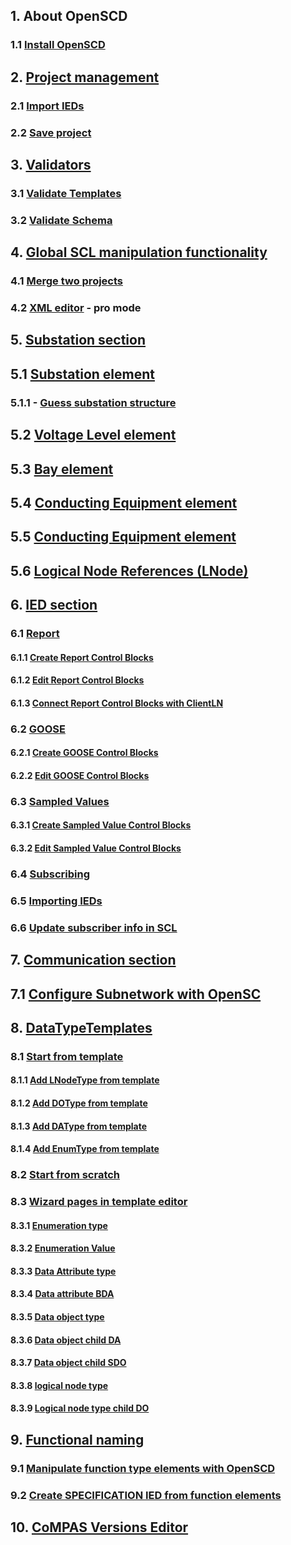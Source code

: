 ## 1. About OpenSCD

### 1.1 [Install OpenSCD](https://github.com/openscd/open-scd/wiki/Install-OpenSCD)

## 2. [Project management](https://github.com/openscd/open-scd/wiki/Project-workflow)

### 2.1 [Import IEDs](https://github.com/openscd/open-scd/wiki/Import-IEDs)

### 2.2 [Save project](https://github.com/openscd/open-scd/wiki/Save-project)

## 3. [Validators](https://github.com/openscd/open-scd/wiki/Validators)

### 3.1 [Validate Templates](https://github.com/openscd/open-scd/wiki/Validate-template)

### 3.2 [Validate Schema](https://github.com/openscd/open-scd/wiki/Validate-schema)

## 4. [Global SCL manipulation functionality](https://github.com/openscd/open-scd/wiki/Global-SCL-manipulation)

### 4.1 [Merge two projects](https://github.com/openscd/open-scd/wiki/Merge-functionality)

### 4.2 [XML editor](https://github.com/openscd/open-scd/wiki/XML-code-editor) - **pro mode**

## 5. [Substation section](https://github.com/openscd/open-scd/wiki/Substation-Section-Basics)

## 5.1 [Substation element](https://github.com/openscd/open-scd/wiki/Substation)

### 5.1.1 - [Guess substation structure](https://github.com/openscd/open-scd/wiki/Guess-substation-structure)

## 5.2 [Voltage Level element](https://github.com/openscd/open-scd/wiki/Voltage-Level)

## 5.3 [Bay element](https://github.com/openscd/open-scd/wiki/Bay)

## 5.4 [Conducting Equipment element](https://github.com/openscd/open-scd/wiki/Conducting-Equipment)

## 5.5 [Conducting Equipment element](https://github.com/openscd/open-scd/wiki/Power-Transformer)

## 5.6 [Logical Node References (LNode)](https://github.com/openscd/open-scd/wiki/Logical-Node-Reference)

## 6. [IED section](https://github.com/openscd/open-scd/wiki/IED)

### 6.1 [Report](https://github.com/openscd/open-scd/wiki/Report-Basics)

#### 6.1.1 [Create Report Control Blocks](https://github.com/openscd/open-scd/wiki/Create-Report-Control-Blocks)

#### 6.1.2 [Edit Report Control Blocks](https://github.com/openscd/open-scd/wiki/Edit-Report-Control-Blocks)

#### 6.1.3 [Connect Report Control Blocks with ClientLN](https://github.com/openscd/open-scd/wiki/ClientLN)

### 6.2 [GOOSE](https://github.com/openscd/open-scd/wiki/Generic-Substation-Event-Basics)

#### 6.2.1 [Create GOOSE Control Blocks](https://github.com/openscd/open-scd/wiki/Create-GOOSE-Control-Blocks)

#### 6.2.2 [Edit GOOSE Control Blocks](https://github.com/openscd/open-scd/wiki/Edit-GOOSE-Control-Blocks)

### 6.3 [Sampled Values](https://github.com/openscd/open-scd/wiki/Sampled-Values-Basics)

#### 6.3.1 [Create Sampled Value Control Blocks](https://github.com/openscd/open-scd/wiki/Create-Sampled-Value-Control-Blocks)

#### 6.3.2 [Edit Sampled Value Control Blocks](https://github.com/openscd/open-scd/wiki/Edit-Sampled-Value-Control-Blocks)

### 6.4 [Subscribing](https://github.com/openscd/open-scd/wiki/Subscriber-basics)

### 6.5 [Importing IEDs](https://github.com/openscd/open-scd/wiki/Import-IEDs)

### 6.6 [Update subscriber info in SCL](https://github.com/openscd/open-scd/wiki/Update-subscriber-info)

## 7. [Communication section](https://github.com/openscd/open-scd/wiki/Communication-Basics)

## 7.1 [Configure Subnetwork with OpenSC](https://github.com/openscd/open-scd/wiki/Subnetwork)

## 8. [DataTypeTemplates](https://github.com/openscd/open-scd/wiki/DataTypeTemplates)

### 8.1 [Start from template](https://github.com/openscd/open-scd/wiki/Start-from-template)

#### 8.1.1 [Add LNodeType from template](https://github.com/openscd/open-scd/wiki/Add-LNodeType-from-templates)

#### 8.1.2 [Add DOType from template](https://github.com/openscd/open-scd/wiki/Add-DOType-from-templates)

#### 8.1.3 [Add DAType from template](https://github.com/openscd/open-scd/wiki/Add-DAType-from-templates)

#### 8.1.4 [Add EnumType from template](https://github.com/openscd/open-scd/wiki/Add-EnumType-from-templates)

### 8.2 [Start from scratch](https://github.com/openscd/open-scd/wiki/Start-from-scratch)

### 8.3 [Wizard pages in template editor](https://github.com/openscd/open-scd/wiki/All-template-editor-wizards)

#### 8.3.1 [Enumeration type](https://github.com/openscd/open-scd/wiki/Enumeration-EnumType)

#### 8.3.2 [Enumeration Value](https://github.com/openscd/open-scd/wiki/Enumeration-EnumVal)

#### 8.3.3 [Data Attribute type](https://github.com/openscd/open-scd/wiki/Data-attribute-type-DAType)

#### 8.3.4 [Data attribute BDA](https://github.com/openscd/open-scd/wiki/Data-attribute-type-child-BDA)

#### 8.3.5 [Data object type ](https://github.com/openscd/open-scd/wiki/Data-object-type-DOType)

#### 8.3.6 [Data object child DA](https://github.com/openscd/open-scd/wiki/Data-object-type-child-DA)

#### 8.3.7 [Data object child SDO](https://github.com/openscd/open-scd/wiki/Data-object-type-child-SDO)

#### 8.3.8 [logical node type](https://github.com/openscd/open-scd/wiki/Logical-node-type-LNodeType)

#### 8.3.9 [Logical node type child DO](https://github.com/openscd/open-scd/wiki/Logical-node-type-child-DO)

## 9. [Functional naming](https://github.com/openscd/open-scd/wiki/Functional-Naming-Basics)

### 9.1 [Manipulate function type elements with OpenSCD](https://github.com/openscd/open-scd/wiki/Function)

### 9.2 [Create SPECIFICATION IED from function elements](https://github.com/openscd/open-scd/wiki/Create-Specification-IED-from-functions)

## 10. [CoMPAS Versions Editor](https://github.com/openscd/open-scd/wiki/CoMPAS-Versions-Editor)

